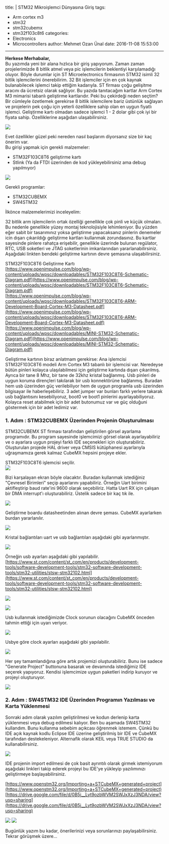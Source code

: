 title: |
  STM32 Mikroişlemci Dünyasına Giriş
tags:
  - Arm cortex m3
  - stm32
  - stm32cubemx
  - stm32f103c8t6
categories:
  - Electronics
  - Microcontrollers
author: Mehmet Ozan Ünal
date: 2016-11-08 15:53:00
---
**Herkese Merhabalar,**  
Bu yazımda yeni bir alana hızlıca bir giriş yapıyorum. Zaman zaman projelerimizde 8 bitlik atmel veya pic işlemcilerin beklentiyi karşılamadığı oluyor. Böyle durumlar için ST Microelectronics firmasının STM32 isimli 32 bitlik işlemcilerini önerebilirim. 32 Bit işlemciler için en çok kaynak bulanabilecek işlemci takip ettiğim kadarıyla. ST firması çoğu gelişitme aracını da ücretsiz olarak sağlıyor. Bu yazıda tanıtacağım kartlar Arm Cortex M3 mimarisi tabanlı geliştirme kartlarıdır. Peki bu çekirdeği neden seçtim? Bir cümleyle özetlemek gerekirse 8 bitlik islemcilere bariz üstünlük sağlayan ve projelerin pek çoğu için yeterli özelliklere sahip olan en uygun fiyatlı işlemci. Geliştirme kartı olmadan sadece işlemci 1 - 2 dolar gibi çok iyi bir fiyata sahip. Özelliklerine aşağıdan ulaşabilirsiniz.  

![](https://4.bp.blogspot.com/-GrS5W6x0GFI/VgCAn2yZNwI/AAAAAAAANwE/1SnU26znSGc/s1600/M3-f2.png)

Evet özellikler güzel peki nereden nasıl başlarım diyorsanız size bir kaç önerim var.  
Bu girişi yapmak için gerekli malzemeler:
*   STM32F103C8T6 geliştirme kartı
*   Stlink (Ya da FTDI üzerinden de kod yükleyebilirsiniz ama debug yapılmıyor)

![](https://4.bp.blogspot.com/-hcfp-zBYQYc/WCHEZYljq2I/AAAAAAAAeVw/Lj5oTgaKB2UWjjmjGKf_rQI7UQQgJlc7ACK4B/s320/IMG_20160908_143527.jpg)

Gerekli programlar:

*   STM32CUBEMX
*   SW4STM32

İlkönce malzemelerimizi inceleyelim:  

32 bitlik arm işlemcilerin ortak özelliği genellikle çok pinli ve küçük olmaları. Bu nedenle genellikle yüzey montaj teknolojisiyle lehimleniyor. Bu yüzden eğer sabit bir tasarımınız yoksa geliştirme yapacaksanız pinlerin denemeler icin dışarı çıkarıldığı geliştirme kartları kullanmak zorundasınız. Bu kartlar sayesinde pinlere rahatça erişebilir, genellikle üzerinde bulunan regülator, RTC, USB soketleri ve JTAG soketlerinin imkanlarından yararlanabilirsiniz.  
Aşağıdaki linkten bendeki geliştirme kartının devre şemasına ulaşabilirsiniz.  

STM32F103C8T6 Geliştirme Kartı  
[https://www.openimpulse.com/blog/wp-content/uploads/wpsc/downloadables/STM32F103C8T6-Schematic-Diagram.pdf](https://www.openimpulse.com/blog/wp-content/uploads/wpsc/downloadables/STM32F103C8T6-Schematic-Diagram.pdf)  
[https://www.openimpulse.com/blog/wp-content/uploads/wpsc/downloadables/STM32F103C8T6-ARM-Development-Board-Cortex-M3-Datasheet.pdf](https://www.openimpulse.com/blog/wp-content/uploads/wpsc/downloadables/STM32F103C8T6-ARM-Development-Board-Cortex-M3-Datasheet.pdf)  
[https://www.openimpulse.com/blog/wp-content/uploads/wpsc/downloadables/MINI-STM32-Schematic-Diagram.pdf](https://www.openimpulse.com/blog/wp-content/uploads/wpsc/downloadables/MINI-STM32-Schematic-Diagram.pdf)  

Geliştirme kartının biraz anlatmam gerekirse: Ana işlemcisi STM32F103C8T6 modeli Arm Cortex M3 tabanlı bir işlemcisi var. Neredeyse bütün pinleri kolayca ulaşılabilmesi için geliştirme kartında dışarı çıkarılmış. Ayrıca bir tane 8 Mhz, bir tane de 32khz kristal bağlanmış. Usb pinleri de uygun koruma dirençleri takılarak bir usb konnektörüne bağlanmış. Buradan hem usb üzerinden güç verilebiliyor hem de uygun programla usb üzerinden bilgisayar ile haberleşebiliriz. 3 adet jumper var bunları farklı yerlere takarak usb bağlantısını kesebiliyoruz, boot0 ve boot1 pinlerini ayarlayabiliyoruz. Kolayca reset atabilmek için bir adet butonumuz var ve güç olduğuni göstermek için bir adet ledimiz var.  

### 1. Adım : STM32CUBEMX Üzerinden Projenin Oluşturulması  

STM32CUBEMX ST firması tarafından geliştirilen görsel ayarlama programıdır. Bu program sayesinde işlemcimizi görsel olarak ayarlayabiliriz ve o ayarlara uygun projeyi farklı IDE seçenekleri için oluşturabiliriz. Oluşturulan projede HAL driver veya CMSIS kütüphanesi ayarlarıyla uğraşmamıza gerek kalmaz CubeMX hepsini projeye ekler.  

STM32F103C8T6 işlemcisi seçilir.  
![](https://4.bp.blogspot.com/-1YridbzAN8Q/WCGu6t-OL5I/AAAAAAAAeTo/8Wd_6dqHGwshZLU2Pit9lZIqxbkRrmTQgCK4B/s640/Capture.PNG)

Bizi karşalayan ekran böyle olacaktır. Buradan kullanmak istediğiniz "Çevresel Birimleri" seçip ayarlarını yapabiliriz. Örneğin Uart birimini aktifleştirip baud rate'ini 9600 olarak seçebiliriz. Hatta Uart RX için çalışan bir DMA interrupt'ı oluşturabiliriz. Üstelik sadece bir kaç tık ile.  

![](https://4.bp.blogspot.com/-yBZjP8YyVlo/WCGyIcOf5HI/AAAAAAAAeUY/IJeXKXymiZQcf9GjRIjQBPdoZhZPCFPQACK4B/s640/Capture2.PNG)

Geliştirme boardu datasheetinden alınan devre şeması. CubeMX ayarlarken burdan yararlanılır.  

![](https://3.bp.blogspot.com/-VEiE1zM2dbY/WCGyNutB-1I/AAAAAAAAeUg/kwneERWgousz7mMdh3-PE6Gv6TqSJT4ZgCK4B/s640/Capture5.PNG)

Kristal bağlantıları uart ve usb bağlantıları aşağıdaki gibi ayarlanmıştır.  

![](https://1.bp.blogspot.com/-lWTIQpAgXg8/WCGyZGr1AFI/AAAAAAAAeUo/uyh12xa-a_QnxbURS9jRORhAmTKHq-_FQCK4B/s640/Capture34.PNG)

Örneğin usb ayarları aşağıdaki gibi yapılabilir.  
[https://www.st.com/content/st_com/en/products/development-tools/software-development-tools/stm32-software-development-tools/stm32-utilities/stsw-stm32102.html](https://www.st.com/content/st_com/en/products/development-tools/software-development-tools/stm32-software-development-tools/stm32-utilities/stsw-stm32102.html)  

![](https://3.bp.blogspot.com/-yAEeVkWYtLg/WCGys1cEpmI/AAAAAAAAeVI/_lCOX1LTSmg9WkQMpApXAnLaRCldtBcpQCK4B/s720/CaptureUSb.PNG)

![](https://2.bp.blogspot.com/-JvAwEfLXCdc/WCGyuKqeIdI/AAAAAAAAeVQ/votFdXj-g8MEGtrRKCu5n0WF-3NfBCXsACK4B/s720/CaptureUSB2.PNG)

Usb kullanmak istediğimizde Clock sorunun olacağını CubeMX önceden tahmin ettiği için uyarı veriyor.  

![](https://1.bp.blogspot.com/-mGp96RsJ6ug/WCGygOLdTAI/AAAAAAAAeUw/oH9yvyoZ3j8Vv6lf9iW45yBZJDz4pco0wCK4B/s640/Capture3.PNG)

Usbye göre clock ayarları aşağıdaki gibi yapılabilir.  

![](https://4.bp.blogspot.com/-7XRyXES73Eg/WCGyhVvny4I/AAAAAAAAeU4/goZo1trR4x0IE5ABx9m1prh-ZHytUEyFwCK4B/s640/Capture6.PNG)

Her şey tamamlandığına göre artık projemizi oluşturabiliriz. Bunu ise sadece "Generate Project" buttonuna basarak ve devamında istediğimiz IDE seçerek yapıyoruz. Kendisi işlemcimize uygun paketleri indirip kuruyor ve projeyi oluşturuyor.  

![](https://2.bp.blogspot.com/-GoCwZhY_LuQ/WCGywiGAz7I/AAAAAAAAeVY/Nwmd8OwFMpIXpimu73F2XJj5uOyVp9vbwCK4B/s640/Capture122.PNG)

### 2. Adım : SW4STM32 IDE Üzerinden Programın Yazılması ve Karta Yüklenmesi  

Sonraki adım olarak yazılım geliştirilmesi ve kodun derlenip karta yüklenmesi veya debug edilmesi kalıyor. Ben bu aşamada SW4STM32 kullandım. Bunu kullanma sebebim açıkcası öğrenmek istemem. Çünkü bu IDE açık kaynak kodlu Eclipse IDE üzerine geliştirilmiş bir IDE ve CubeMX tarafından destekeleniyor. Alternafik olarak KEIL veya TRUE STUDIO da kullanabilirsiniz.  

![](https://3.bp.blogspot.com/-PN7sAb1IKiU/WCHEXee6sOI/AAAAAAAAeVo/eADaxdz_ccg2xyic9-ZO5Y--UFO4S7yiACK4B/s720/IMG_20160908_143527.jpg)

IDE projenin import edilmesi de çok basit ayrıntılı olarak girmek istemiyorum aşağıdaki linkleri takip ederek projeyi bu IDE'ye yükleyip yazılımınızı geliştirmeye başlayabilirsiniz.  

[https://www.openstm32.org/Importing+a+STCubeMX+generated+project](https://www.openstm32.org/Importing+a+STCubeMX+generated+project)  
[https://drive.google.com/file/d/0B5j__Lyt9ozbWVM2SWJxXzJ3NDA/view?usp=sharing](https://drive.google.com/file/d/0B5j__Lyt9ozbWVM2SWJxXzJ3NDA/view?usp=sharing)  

![](https://4.bp.blogspot.com/-QURCFKRxdZY/WCH2wsCZKzI/AAAAAAAAeWY/haLx3KxrrjkRqqKAc7tSpByGa2j_-YAsACKgB/s720/IMG_20161108_184301.jpg)
![](https://1.bp.blogspot.com/-QYa1Kkb9RUU/WCH2-8_u37I/AAAAAAAAeWg/472nobu8jYQe_OidyhBQ10-IolOO0ef0gCKgB/s720/IMG_20161108_183914.jpg)

Bugünlük yazım bu kadar, önerilerinizi veya sorunlarınızı paylaşabilirsiniz. Tekrar görüşmek üzere...  
